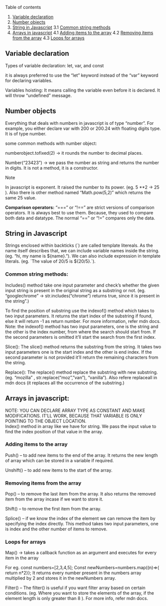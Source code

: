 Table of contents
1. [Variable declaration](#variable-declaration)
2. [Number objects](#number-objects)
3. [String in Javascript](#string-in-javascript)
    3.1 [Common string methods](#common-string-methods)
4. [Arrays in javascript](#arrays-in-javascript)
    4.1 [Adding items to the array](#adding-items-to-the-array)
    4.2 [Removing items from the array](#removing-items-from-the-array)
    4.3 [Loops for arrays](#loops-for-arrays)
## Variable declaration
Types of variable declaration: let, var, and const

it is always preferred to use the “let” keyword instead of the “var” keyword for declaring variables.

Variables hoisting: It means calling the variable even before it is declared. It will throw “undefined” message.

## Number objects

Everything that deals with numbers in javascript is of type “number”. For example, you either declare var with 200 or 200.24 with floating digits type.  It is of type number.

some common methods with number object:

numberobject.tofixed(2) -> it rounds the number to decimal places.

Number(“23423”) -> we pass the number as string and returns the number in digits.  It is not a method, it is a constructor.

>[!NOTE]
>In javascript is exponent.  It raised the number to its power. (eg. 5 **2 -> 25 ).  Also there is other method named “Math.pow(5,2)” which returns the same 25 value.

**Comparison operators:**
		“===” or “!==” are strict versions of comparison operators.  It is always best to use them.  Because, they used to compare both data and datatype.  The normal “==” or “!=” compares only the data.

## String in Javascript

Strings enclosed within backticks (\`) are called template litereals.  As the name itself describes that, we can include variable names inside the string.  (eg. “hi, my name is ${name}.”).
We can also include expression in template literals. (eg. \`The value of 20/5 is ${20/5}.\`).

### Common string methods:

Includes() method take one input parameter and check’s whether the given input string is present in the original string as a substring or not.  (eg. “googlechrome” -> str.includes(“chrome”) returns true, since it is present in the string”.)

To find the position of substring use the indexof() method which takes to two input parameters. It returns the start index of the substring if found, else it will return -1 as return number.  For more  information, refer mdn docs. Note: the indexof() method has two input parameters, one is the string and the other is the index number, from where the search should start from.  If the second parameters is omitted it’ll start the search from the first index.

Slice(): The slice() method returns the substring from the string.  It takes two input parameters one is the start index and the other is end index.  If the second parameter is not provided it’ll return the remaining characters from the string.

Replace(): The replace() method replace the substring with new substring. (eg. “mozilla” , str.replace(“moz”,”van”), “vanilla”).  Also refere replaceall in mdn docs (it replaces all the occurrence of the substring.)


## Arrays in javascript:

NOTE: YOU CAN DECLARE ARRAY TYPE AS CONSTANT AND MAKE MODIFICATIONS. IT’LL WORK, BECAUSE THAT VARIABLE IS ONLY POINTING TO THE OBJECT LOCATION.  
Index() method in array like we have for string.  We pass the input value to find the index position of that value in the array.

### Adding items to the array

Push() – to add new items to the end of the array. It returns the new length of array which can be stored in a variable if required.

Unshift() – to add new items to the start of the array.

### Removing items from the array

Pop() – to remove the last item from the array.  It also returns the removed item from the array incase if we want to store it.

Shift() – to remove the first item from the array.

Splice() – if we know the index of the element we can remove the item by specifying the index directly.  This method takes two input parameters, one is index and the other number of items to remove.

### Loops for arrays

Map() -> takes a callback function as an argument and executes for every item in the array

For eg.
const numbers=[2,3,4,5];
Const newNumbers=numbers.map((n)=>{ return n*2}};
It returns every number present in the numbers array multiplied by 2 and stores it in the newNumbers array.

Filter() – The filter() is useful if you want filter array based on certain conditions. (eg. Where you want to store the elements of the array, if the element length is only greater than 8 ).  For more info, refer mdn docs.
